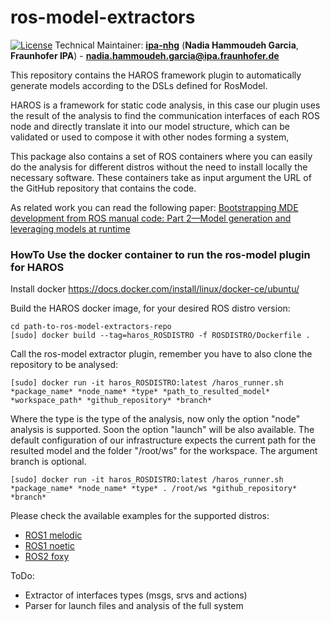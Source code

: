 # ros-model-extractors

[![License](https://img.shields.io/badge/License-BSD%203--Clause-blue.svg)](https://opensource.org/licenses/BSD-3-Clause)
Technical Maintainer: [**ipa-nhg**](https://github.com/ipa-nhg/) (**Nadia Hammoudeh Garcia**, **Fraunhofer IPA**) - **nadia.hammoudeh.garcia@ipa.fraunhofer.de**

This repository contains the HAROS framework plugin to automatically generate models according to the DSLs defined for RosModel.

HAROS is a framework for static code analysis, in this case our plugin uses the result of the analysis to find the communication interfaces of each ROS node and directly translate it into our model structure, which can be validated or used to compose it with other nodes forming a system,

This package also contains a set of ROS containers where you can easily do the analysis for different distros without the need to install locally the necessary software. These containers take as input argument the URL of the GitHub repository that contains the code.

As related work you can read the following paper: [Bootstrapping MDE development from ROS manual code: Part 2—Model generation and leveraging models at runtime](https://link.springer.com/article/10.1007/s10270-021-00873-2?wt_mc=Internal.Event.1.SEM.ArticleAuthorOnlineFirst&utm_source=ArticleAuthorOnlineFirst&utm_medium=email&utm_content=AA_en_06082018&ArticleAuthorOnlineFirst_20210420) 


### HowTo Use the docker container to run the ros-model plugin for HAROS

Install docker https://docs.docker.com/install/linux/docker-ce/ubuntu/

Build the HAROS docker image, for your desired ROS distro version:

```
cd path-to-ros-model-extractors-repo
[sudo] docker build --tag=haros_ROSDISTRO -f ROSDISTRO/Dockerfile .
```

Call the ros-model extractor plugin, remember you have to also clone the repository to be analysed:

```
[sudo] docker run -it haros_ROSDISTRO:latest /haros_runner.sh *package_name* *node_name* *type* *path_to_resulted_model* *workspace_path* *github_repository* *branch*
```

Where the type is the type of the analysis, now only the option "node" analysis is supported. Soon the option "launch" will be also available. The default configuration of our infrastructure expects the current path for the resulted model and the folder "/root/ws" for the workspace. The argument branch is optional.

```
[sudo] docker run -it haros_ROSDISTRO:latest /haros_runner.sh *package_name* *node_name* *type* . /root/ws *github_repository* *branch*
```

Please check the available examples for the supported distros:

- [ROS1 melodic](melodic/README.md)
- [ROS1 noetic](noetic/README.md)
- [ROS2 foxy](foxy/README.md)

ToDo:
 - Extractor of interfaces types (msgs, srvs and actions)
 - Parser for launch files and analysis of the full system 

